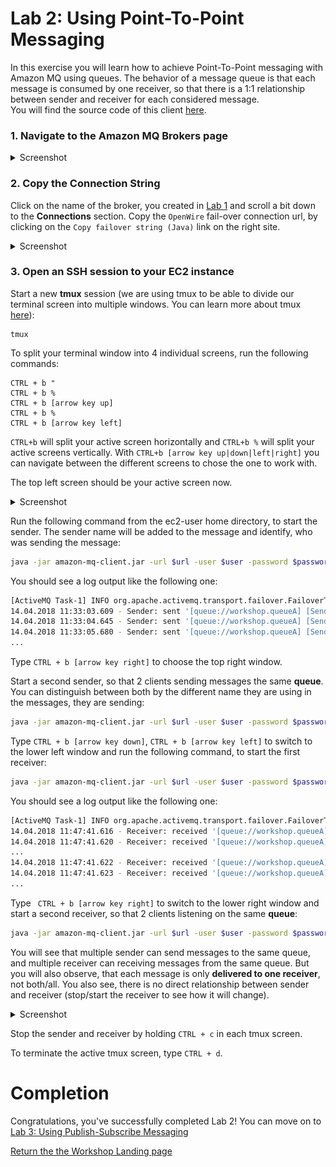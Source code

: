 # Lab 2: Using Point-To-Point Messaging

In this exercise you will learn how to achieve Point-To-Point messaging with Amazon MQ using queues. The behavior of a message queue is that each message is consumed by one receiver, so that there is a 1:1 relationship between sender and receiver for each considered message.  
You will find the source code of this client [here](/amazon-mq-client/src/main/java/com/aws/sample/amazonmq/AmazonMqClient.java).


### 1. Navigate to the Amazon MQ Brokers page

<details><summary>Screenshot</summary><p>

![Amazon MQ workshop Lab 2 step 1](/images/amazon-mq-broker-overview.png)

</p></details><p/>

### 2. Copy the Connection String

Click on the name of the broker, you created in [Lab 1](/labs/lab-1.md) and scroll a bit down to the **Connections** section. Copy the `OpenWire` fail-over connection url, by clicking on the `Copy failover string (Java)` link on the right site.

<details><summary>Screenshot</summary><p>

![Amazon MQ workshop Lab 2 step 2](/images/point-to-point-Step2.png)

</p></details><p/>

### 3. Open an SSH session to your EC2 instance

Start a new **tmux** session (we are using tmux to be able to divide our terminal screen into multiple windows. You can learn more about tmux [here](https://github.com/tmux/tmux/wiki)):

```
tmux
```

To split your terminal window into 4 individual screens, run the following commands:

```
CTRL + b "
CTRL + b %
CTRL + b [arrow key up]
CTRL + b %
CTRL + b [arrow key left]
```

`CTRL+b` will split your active screen horizontally and `CTRL+b %` will split your active screens vertically. With `CTRL+b [arrow key up|down|left|right]` you can navigate between the different screens to chose the one to work with.

The top left screen should be your active screen now.

<details><summary>Screenshot</summary><p>

![Amazon MQ workshop Lab 2 step 3](/images/tmux-session.png)

</p></details><p/>

Run the following command from the ec2-user home directory, to start the sender. The sender name will be added to the message and identify, who was sending the message:

``` bash
java -jar amazon-mq-client.jar -url $url -user $user -password $password -mode sender -type queue -destination workshop.queueA -name Sender-1
```

You should see a log output like the following one:

``` bash
[ActiveMQ Task-1] INFO org.apache.activemq.transport.failover.FailoverTransport - Successfully connected to ssl://b-4e4bfd69-7b83-4a27-9faf-4684cfa80443-1.mq.eu-central-1.amazonaws.com:61617
14.04.2018 11:33:03.609 - Sender: sent '[queue://workshop.queueA] [Sender-1] Message number 1'
14.04.2018 11:33:04.645 - Sender: sent '[queue://workshop.queueA] [Sender-1] Message number 2'
14.04.2018 11:33:05.680 - Sender: sent '[queue://workshop.queueA] [Sender-1] Message number 3'
...
```

Type `CTRL + b [arrow key right]` to choose the top right window. 

Start a second sender, so that 2 clients sending messages the same **queue**. You can distinguish between both by the different name they are using in the messages, they are sending:

``` bash
java -jar amazon-mq-client.jar -url $url -user $user -password $password -mode sender -type queue -destination workshop.queueA -name Sender-2
```

Type `CTRL + b [arrow key down]`, `CTRL + b [arrow key left]`
to switch to the lower left window and run the following command, to start the first receiver:

``` bash
java -jar amazon-mq-client.jar -url $url -user $user -password $password -mode receiver -type queue -destination workshop.queueA
```

You should see a log output like the following one:

``` bash
[ActiveMQ Task-1] INFO org.apache.activemq.transport.failover.FailoverTransport - Successfully connected to ssl://b-4e4bfd69-7b83-4a27-9faf-4684cfa80443-1.mq.eu-central-1.amazonaws.com:61617
14.04.2018 11:47:41.616 - Receiver: received '[queue://workshop.queueA] [Sender-1] Message number 1'
14.04.2018 11:47:41.620 - Receiver: received '[queue://workshop.queueA] [Sender-1] Message number 2'
...
14.04.2018 11:47:41.622 - Receiver: received '[queue://workshop.queueA] [Sender-2] Message number 1'
14.04.2018 11:47:41.623 - Receiver: received '[queue://workshop.queueA] [Sender-2] Message number 2'
...
```

Type ` CTRL + b [arrow key right]` to switch to the lower right window and start a second receiver, so that 2 clients listening on the same **queue**:

``` bash
java -jar amazon-mq-client.jar -url $url -user $user -password $password -mode receiver -type queue -destination workshop.queueA
```

You will see that multiple sender can send messages to the same queue, and multiple receiver can receiving messages from the same queue. But you will also observe, that each message is only **delivered to one receiver**, not both/all. You also see, there is no direct relationship between sender and receiver (stop/start the receiver to see how it will change).
<details><summary>Screenshot</summary><p>

![Amazon MQ workshop Lab 2 step 7](/images/point-to-point-Step7.png)

</p></details><p/>

Stop the sender and receiver by holding `CTRL + c` in each tmux screen. 

To terminate the active tmux screen, type `CTRL + d`.

# Completion

Congratulations, you've successfully completed Lab 2! You can move on to [Lab 3: Using Publish-Subscribe Messaging](/labs/lab-3.md)

[Return the the Workshop Landing page](/README.md)